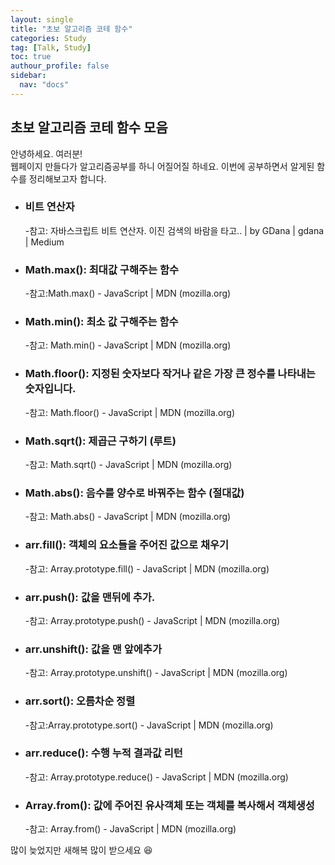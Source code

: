 ```yaml
---
layout: single
title: "초보 알고리즘 코테 함수"
categories: Study
tag: [Talk, Study]
toc: true
authour_profile: false
sidebar:
  nav: "docs"
---
```


## 초보 알고리즘 코테 함수 모음

안녕하세요. 여러분!  
웹페이지 만들다가 알고리즘공부를 하니 어질어질 하네요. 이번에 공부하면서 알게된 함수를 정리해보고자 합니다.

- ### 비트 연산자

  -참고: 자바스크립트 비트 연산자. 이진 검색의 바람을 타고.. | by GDana | gdana | Medium

- ### Math.max(): 최대값 구해주는 함수

  -참고:Math.max() - JavaScript | MDN (mozilla.org)

- ### Math.min(): 최소 값 구해주는 함수

  -참고: Math.min() - JavaScript | MDN (mozilla.org)

- ### Math.floor(): 지정된 숫자보다 작거나 같은 가장 큰 정수를 나타내는 숫자입니다.

  -참고: Math.floor() - JavaScript | MDN (mozilla.org)

- ### Math.sqrt(): 제곱근 구하기 (루트)

  -참고: Math.sqrt() - JavaScript | MDN (mozilla.org)

- ### Math.abs(): 음수를 양수로 바꿔주는 함수 (절대값)

  -참고: Math.abs() - JavaScript | MDN (mozilla.org)

- ### arr.fill(): 객체의 요소들을 주어진 값으로 채우기

  -참고: Array.prototype.fill() - JavaScript | MDN (mozilla.org)

- ### arr.push(): 값을 맨뒤에 추가.

  -참고: Array.prototype.push() - JavaScript | MDN (mozilla.org)

- ### arr.unshift(): 값을 맨 앞에추가

  -참고: Array.prototype.unshift() - JavaScript | MDN (mozilla.org)

- ### arr.sort(): 오름차순 정렬

  -참고:Array.prototype.sort() - JavaScript | MDN (mozilla.org)

- ### arr.reduce(): 수행 누적 결과값 리턴

  -참고: Array.prototype.reduce() - JavaScript | MDN (mozilla.org)

- ### Array.from(): 값에 주어진 유사객체 또는 객체를 복사해서 객체생성

  -참고: Array.from() - JavaScript | MDN (mozilla.org)

많이 늦었지만 새해복 많이 받으세요 :satisfied:
